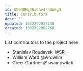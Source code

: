 ```yaml
---
id: Q504BMg4NiChv4rh4W6gD
title: Contributors
desc: ''
updated: 1632292933140
created: 1632292902768
---
```

List contributors to the project here

- Stanislav Roudavski @SR--
- William Ward @wrdwllm
- Greer Gardner @swampwitch
